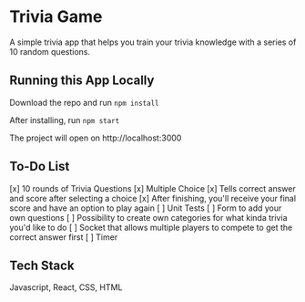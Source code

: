 # Trivia Game
A simple trivia app that helps you train your trivia knowledge with a series of 10 random questions.

## Running this App Locally
Download the repo and run `npm install`

After installing, run `npm start`

The project will open on http://localhost:3000

## To-Do List
[x] 10 rounds of Trivia Questions
[x] Multiple Choice
[x] Tells correct answer and score after selecting a choice
[x] After finishing, you'll receive your final score and have an option to play again
[ ] Unit Tests
[ ] Form to add your own questions
[ ] Possibility to create own categories for what kinda trivia you'd like to do
[ ] Socket that allows multiple players to compete to get the correct answer first
[ ] Timer

## Tech Stack
Javascript, React, CSS, HTML